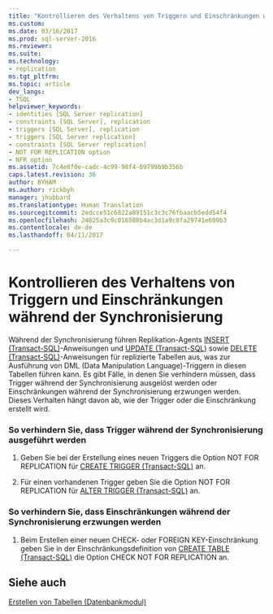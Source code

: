 ```yaml
---
title: "Kontrollieren des Verhaltens von Triggern und Einschränkungen während der Synchronisierung | Microsoft-Dokumentation"
ms.custom: 
ms.date: 03/16/2017
ms.prod: sql-server-2016
ms.reviewer: 
ms.suite: 
ms.technology:
- replication
ms.tgt_pltfrm: 
ms.topic: article
dev_langs:
- TSQL
helpviewer_keywords:
- identities [SQL Server replication]
- constraints [SQL Server], replication
- triggers [SQL Server], replication
- triggers [SQL Server replication]
- constraints [SQL Server replication]
- NOT FOR REPLICATION option
- NFR option
ms.assetid: 7c4e0f0e-cadc-4c99-98f4-69799b9b356b
caps.latest.revision: 36
author: BYHAM
ms.author: rickbyh
manager: jhubbard
ms.translationtype: Human Translation
ms.sourcegitcommit: 2edcce51c6822a89151c3c3c76fbaacb5edd54f4
ms.openlocfilehash: 24825a3c9c016588b4ac3d1a9c8fa29741e609b3
ms.contentlocale: de-de
ms.lasthandoff: 04/11/2017

---
```

# <a name="control-behavior-of-triggers-and-constraints-in-synchronization"></a>Kontrollieren des Verhaltens von Triggern und Einschränkungen während der Synchronisierung
  Während der Synchronisierung führen Replikation-Agents [INSERT &#40;Transact-SQL&#41;](../../t-sql/statements/insert-transact-sql.md)-Anweisungen und [UPDATE &#40;Transact-SQL&#41;](../../t-sql/queries/update-transact-sql.md) sowie [DELETE &#40;Transact-SQL&#41;](../../t-sql/statements/delete-transact-sql.md)-Anweisungen für replizierte Tabellen aus, was zur Ausführung von DML (Data Manipulation Language)-Triggern in diesen Tabellen führen kann. Es gibt Fälle, in denen Sie verhindern müssen, dass Trigger während der Synchronisierung ausgelöst werden oder Einschränkungen während der Synchronisierung erzwungen werden. Dieses Verhalten hängt davon ab, wie der Trigger oder die Einschränkung erstellt wird.  
  
### <a name="to-prevent-triggers-from-executing-during-synchronization"></a>So verhindern Sie, dass Trigger während der Synchronisierung ausgeführt werden  
  
1.  Geben Sie bei der Erstellung eines neuen Triggers die Option NOT FOR REPLICATION für [CREATE TRIGGER &#40;Transact-SQL&#41;](../../t-sql/statements/create-trigger-transact-sql.md) an.  
  
2.  Für einen vorhandenen Trigger geben Sie die Option NOT FOR REPLICATION für [ALTER TRIGGER &#40;Transact-SQL&#41;](../../t-sql/statements/alter-trigger-transact-sql.md) an.  
  
### <a name="to-prevent-constraints-from-being-enforced-during-synchronization"></a>So verhindern Sie, dass Einschränkungen während der Synchronisierung erzwungen werden  
  
1.  Beim Erstellen einer neuen CHECK- oder FOREIGN KEY-Einschränkung geben Sie in der Einschränkungsdefinition von [CREATE TABLE &#40;Transact-SQL&#41;](../../t-sql/statements/create-table-transact-sql.md) die Option CHECK NOT FOR REPLICATION an.  
  
## <a name="see-also"></a>Siehe auch  
 [Erstellen von Tabellen &#40;Datenbankmodul&#41;](../../relational-databases/tables/create-tables-database-engine.md)  
  
  

